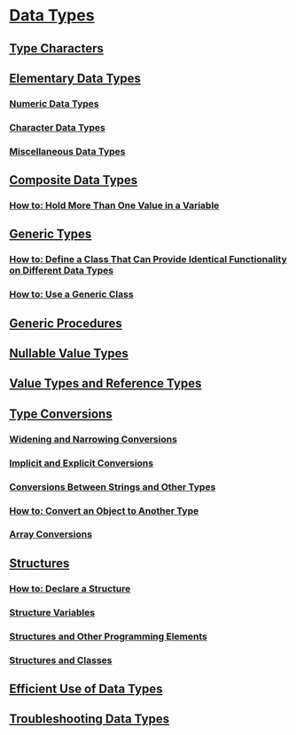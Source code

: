 # [Data Types](index.md)
## [Type Characters](type-characters.md)
## [Elementary Data Types](elementary-data-types.md)
### [Numeric Data Types](numeric-data-types.md)
### [Character Data Types](character-data-types.md)
### [Miscellaneous Data Types](miscellaneous-data-types.md)
## [Composite Data Types](composite-data-types.md)
### [How to: Hold More Than One Value in a Variable](how-to-hold-more-than-one-value-in-a-variable.md)
## [Generic Types](generic-types.md)
### [How to: Define a Class That Can Provide Identical Functionality on Different Data Types](how-to-define-a-class-that-can-provide-identical-functionality.md)
### [How to: Use a Generic Class](how-to-use-a-generic-class.md)
## [Generic Procedures](generic-procedures.md)
## [Nullable Value Types](nullable-value-types.md)
## [Value Types and Reference Types](value-types-and-reference-types.md)
## [Type Conversions](type-conversions.md)
### [Widening and Narrowing Conversions](widening-and-narrowing-conversions.md)
### [Implicit and Explicit Conversions](implicit-and-explicit-conversions.md)
### [Conversions Between Strings and Other Types](conversions-between-strings-and-other-types.md)
### [How to: Convert an Object to Another Type](how-to-convert-an-object-to-another-type.md)
### [Array Conversions](array-conversions.md)
## [Structures](structures.md)
### [How to: Declare a Structure](how-to-declare-a-structure.md)
### [Structure Variables](structure-variables.md)
### [Structures and Other Programming Elements](structures-and-other-programming-elements.md)
### [Structures and Classes](structures-and-classes.md)
## [Efficient Use of Data Types](efficient-use-of-data-types.md)
## [Troubleshooting Data Types](troubleshooting-data-types.md)